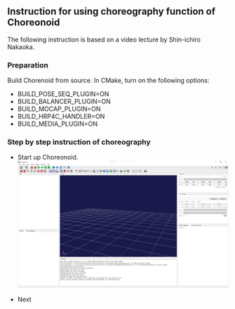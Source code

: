 ## Instruction for using choreography function of Choreonoid

The following instruction is based on a video lecture by Shin-ichiro Nakaoka.

### Preparation

Build Chorenoid from source.
In CMake, turn on the following options:
- BUILD_POSE_SEQ_PLUGIN=ON
- BUILD_BALANCER_PLUGIN=ON
- BUILD_MOCAP_PLUGIN=ON
- BUILD_HRP4C_HANDLER=ON
- BUILD_MEDIA_PLUGIN=ON

### Step by step instruction of choreography

- Start up Choreonoid.
![field](fig/dance/screen1.png)

- Next

